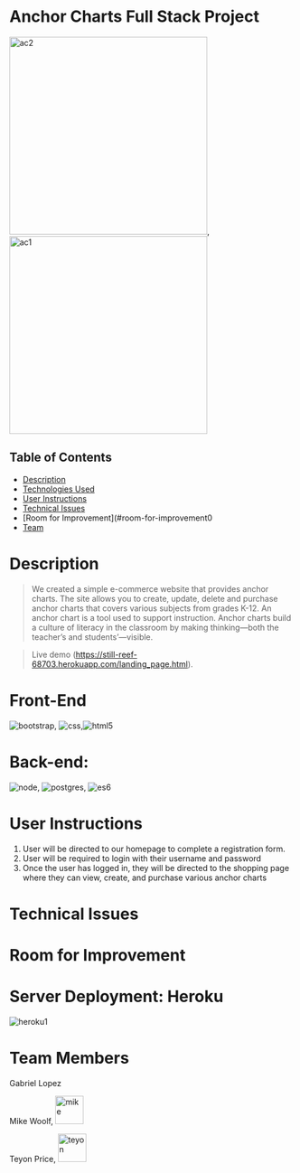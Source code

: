 # Anchor Charts Full Stack Project

<img width="350" alt="ac2" src="https://user-images.githubusercontent.com/85767134/137331761-f8705270-f27c-485a-9725-e7390c9b3c37.png">, <img width="350" alt="ac1" src="https://user-images.githubusercontent.com/85767134/137333494-5bbcea19-df2e-4110-95d3-06ee8ad7fc0d.jpg">

## Table of Contents
* [Description](#description)
* [Technologies Used](#technologies-used)
* [User Instructions](#user-instructions)
* [Technical Issues](#technical-issues)
* [Room for Improvement](#room-for-improvement0
* [Team ](#team)

# Description
> We created a simple e-commerce website that provides anchor charts. The site allows you to create, update, delete and purchase anchor charts that covers various subjects from grades K-12. An anchor chart is a tool used to support instruction. Anchor charts build a culture of literacy in the classroom by making thinking—both the teacher’s and students’—visible.

> Live demo (https://still-reef-68703.herokuapp.com/landing_page.html). 

# Front-End

![bootstrap](https://user-images.githubusercontent.com/85767134/137334676-f8720692-b74d-4480-a752-da0c4f19644b.jpg), ![css](https://user-images.githubusercontent.com/85767134/137334689-565d0fc4-099f-4040-9349-d7548e9c8906.jpg),![html5](https://user-images.githubusercontent.com/85767134/137334706-f05993f4-d5df-404a-a803-7bc9fe9c5432.jpg)

# Back-end:

![node](https://user-images.githubusercontent.com/85767134/137340755-bb3f5b13-d6f0-4ada-82b9-c7d56e9cc4af.jpg), ![postgres](https://user-images.githubusercontent.com/85767134/137340810-9e5d7a98-be73-4849-8c5c-3bd37a31f28c.jpg), ![es6](https://user-images.githubusercontent.com/85767134/137342755-9d97ea5d-c334-44fd-85d0-81785a103ca6.jpg)

# User Instructions

1. User will be directed to our homepage to complete a registration form.
2. User will be required to login with their username and password
3. Once the user has logged in, they will be directed to the shopping page where they can view, create, and purchase various anchor charts

# Technical Issues

# Room for Improvement


# Server Deployment: Heroku

![heroku1](https://user-images.githubusercontent.com/85767134/137354981-c3842b26-7ef7-4982-98c1-1109603015e0.png)

# Team Members

Gabriel Lopez

Mike Woolf, <img width="50" alt="mike" src="https://user-images.githubusercontent.com/85767134/137340678-ec6f4265-5547-429c-884a-9d887f211d48.png">

Teyon Price, <img width="50" alt="teyon" src="https://user-images.githubusercontent.com/85767134/137349104-3ff71d2a-4ea3-42f2-8f4d-da82b0be46f3.png">


